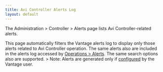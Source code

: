 ```yaml
---
title: Avi Controller Alerts Log
layout: default
---
```

The Administration &gt; Controller &gt; Alerts page lists Avi Controller-related alerts. 

This page automatically filters the Vantage alerts log to display only those alerts related to Avi Controller operation. The same alerts also are included in the alerts log accessed by <a href="/docs/17.1/configuration-guide/operations/alerts/">Operations &gt; Alerts</a>. The same search options also are supported.
&gt; Note: Alerts are generated only if <a href="/docs/17.1/alert-config">configured</a> by the Vantage user.
 
